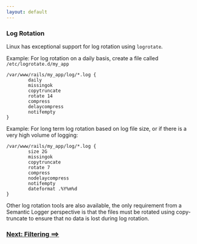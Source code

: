 ```yaml
---
layout: default
---
```


### Log Rotation

Linux has exceptional support for log rotation using `logrotate`.

Example: For log rotation on a daily basis, create a file called `/etc/logrotate.d/my_app`

~~~
/var/www/rails/my_app/log/*.log {
        daily
        missingok
        copytruncate
        rotate 14
        compress
        delaycompress
        notifempty
}
~~~

Example: For long term log rotation based on log file size, or if there is a very high volume
of logging:

~~~
/var/www/rails/my_app/log/*.log {
        size 2G
        missingok
        copytruncate
        rotate 7
        compress
        nodelaycompress
        notifempty
        dateformat .%Y%m%d
}
~~~

Other log rotation tools are also available, the only requirement from a Semantic Logger perspective is that the files
must be rotated using copy-truncate to ensure that no data is lost during log rotation.

### [Next: Filtering ==>](filtering.html)
